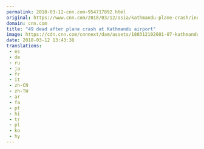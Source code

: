 ```yaml
---
permalink: 2018-03-12-cnn.com-954717892.html
original: https://www.cnn.com/2018/03/12/asia/kathmandu-plane-crash/index.html
domain: cnn.com
title: "49 dead after plane crash at Kathmandu airport"
image: https://cdn.cnn.com/cnnnext/dam/assets/180312102601-07-kathmandu-plane-crash-0312-super-tease.jpg
date: 2018-03-12 13:43:38
translations: 
 - es
 - de
 - ru
 - ja
 - fr
 - it
 - zh-CN
 - zh-TW
 - ar
 - fa
 - pt
 - hi
 - tr
 - pl
 - ko
 - hy
---
```


